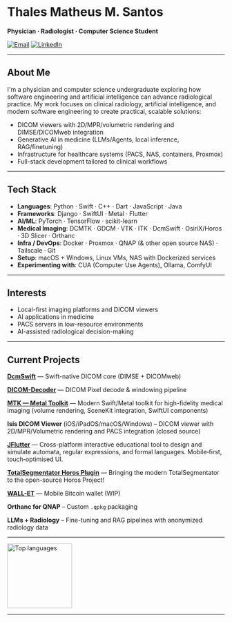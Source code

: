 # Thales Matheus M. Santos

**Physician · Radiologist · Computer Science Student**

[![Email](https://img.shields.io/badge/Email-thalesmmsradio%40gmail.com-red?logo=gmail&logoColor=white)](mailto:thalesmmsradio@gmail.com)
[![LinkedIn](https://img.shields.io/badge/LinkedIn-Thales%20Matheus-blue?logo=linkedin&logoColor=white)](https://www.linkedin.com/in/thales-matheus-m-santos-974314287/)

---

## About Me

I'm a physician and computer science undergraduate exploring how software engineering and artificial intelligence can advance radiological practice.
My work focuses on clinical radiology, artificial intelligence, and modern software engineering to create practical, scalable solutions:

- DICOM viewers with 2D/MPR/volumetric rendering and DIMSE/DICOMweb integration
- Generative AI in medicine (LLMs/Agents, local inference, RAG/finetuning)
- Infrastructure for healthcare systems (PACS, NAS, containers, Proxmox)
- Full-stack development tailored to clinical workflows

---

## Tech Stack

- **Languages**: Python · Swift · C++ · Dart · JavaScript · Java
- **Frameworks**: Django · SwiftUI · Metal · Flutter
- **AI/ML**: PyTorch · TensorFlow · scikit-learn
- **Medical Imaging**: DCMTK · GDCM · VTK · ITK · DcmSwift · OsiriX/Horos · 3D Slicer · Orthanc
- **Infra / DevOps**: Docker · Proxmox · QNAP (& other open source NAS) · Tailscale · Git  
- **Setup**: macOS + Windows, Linux VMs, NAS with Dockerized services
- **Experimenting with**: CUA (Computer Use Agents), Ollama, ComfyUI

---

## Interests

- Local-first imaging platforms and DICOM viewers
- AI applications in medicine
- PACS servers in low-resource environments
- AI-assisted radiological decision-making

---

## Current Projects

[**DcmSwift**](https://github.com/ThalesMMS/DcmSwift) — Swift-native DICOM core (DIMSE + DICOMweb)

[**DICOM-Decoder**](https://github.com/ThalesMMS/DICOM-Decoder) — DICOM Pixel decode & windowing pipeline

[**MTK — Metal Toolkit**](https://github.com/ThalesMMS/MTK) — Modern Swift/Metal toolkit for high-fidelity medical imaging (volume rendering, SceneKit integration, SwiftUI components)

**Isis DICOM Viewer** (iOS/iPadOS/macOS/Windows) – DICOM viewer with 2D/MPR/Volumetric rendering and PACS integration (closed source)

[**JFlutter**](https://github.com/ThalesMMS/JFlutter) — Cross-platform interactive educational tool to design and simulate automata, regular expressions, and formal languages. Mobile‑first, touch‑optimised UI.

[**TotalSegmentator Horos Plugin**](https://github.com/ThalesMMS/TotalSegmentator-Horos-Plugin) — Bringing the modern TotalSegmentator to the open-source Horos Project!

[**WALL-ET**](https://github.com/ThalesMMS/WALL-ET) — Mobile Bitcoin wallet (WIP)

**Orthanc for QNAP** – Custom `.qpkg` packaging

**LLMs + Radiology** – Fine-tuning and RAG pipelines with anonymized radiology data

---

<div align="left" style="display:flex; justify-content:left; gap:10px;">
  <img style="height:150px;" src="https://github-readme-stats.vercel.app/api/top-langs/?username=ThalesMMS&layout=compact&theme=tokyonight&card_width=300" alt="Top languages" /> </div>

---

